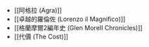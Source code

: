 
- [[阿格拉 (Agra)]]
- [[卓越的羅倫佐 (Lorenzo il Magnifico)]]
- [[格蘭摩爾2編年史 (Glen MoreII Chronicles)]]
- [[代價 (The Cost)]]
